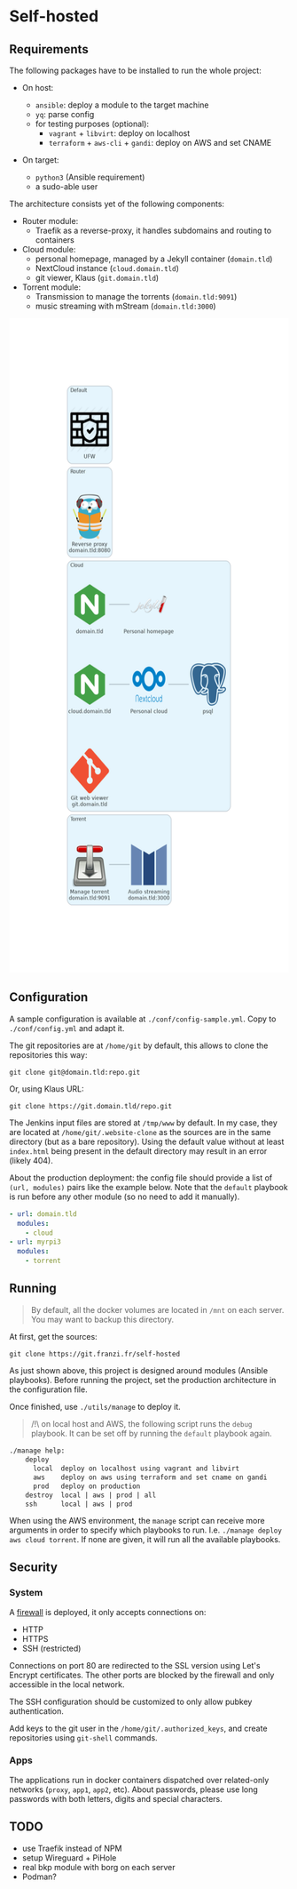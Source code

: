 # Self-hosted


## Requirements

The following packages have to be installed to run the whole project:

- On host:
	- `ansible`: deploy a module to the target machine
	- `yq`: parse config
	- for testing purposes (optional):
		- `vagrant` + `libvirt`: deploy on localhost
		- `terraform` + `aws-cli` + `gandi`: deploy on AWS and set CNAME

- On target:
	- `python3` (Ansible requirement)
	- a sudo-able user

The architecture consists yet of the following components:

- Router module:
	- Traefik as a reverse-proxy, it handles subdomains and routing to containers
- Cloud module:
	- personal homepage, managed by a Jekyll container (`domain.tld`)
	- NextCloud instance (`cloud.domain.tld`)
	- git viewer, Klaus (`git.domain.tld`)
- Torrent module:
	- Transmission to manage the torrents (`domain.tld:9091`)
	- music streaming with mStream (`domain.tld:3000`)

<img src="./docs/architecture.png" width="585" height="1177">


## Configuration

A sample configuration is available at `./conf/config-sample.yml`.
Copy to `./conf/config.yml` and adapt it.

The git repositories are at `/home/git` by default, this allows to clone the repositories this way:

```
git clone git@domain.tld:repo.git
```

Or, using Klaus URL:

```
git clone https://git.domain.tld/repo.git
```

The Jenkins input files are stored at `/tmp/www` by default.
In my case, they are located at `/home/git/.website-clone` as the sources are in the same directory (but as a bare repository).
Using the default value without at least `index.html` being present in the default directory may result in an error (likely 404).

About the production deployment: the config file should provide a list of `(url, modules)` pairs like the example below.
Note that the `default` playbook is run before any other module (so no need to add it manually).

```yml
- url: domain.tld
  modules:
    - cloud
- url: myrpi3
  modules:
    - torrent
```


## Running

> By default, all the docker volumes are located in `/mnt` on each server.
> You may want to backup this directory.

At first, get the sources:

```
git clone https://git.franzi.fr/self-hosted
```

As just shown above, this project is designed around modules (Ansible playbooks).
Before running the project, set the production architecture in the configuration file.

Once finished, use `./utils/manage` to deploy it.

> /!\ on local host and AWS, the following script runs the `debug` playbook.
> It can be set off by running the `default` playbook again.

```
./manage help:
    deploy
      local  deploy on localhost using vagrant and libvirt
      aws    deploy on aws using terraform and set cname on gandi
      prod   deploy on production
    destroy  local | aws | prod | all
    ssh      local | aws | prod
```

When using the AWS environment, the `manage` script can receive more arguments in order to specify which playbooks to run.
I.e. `./manage deploy aws cloud torrent`.
If none are given, it will run all the available playbooks.


## Security


### System

A [firewall](https://wiki.archlinux.org/title/Ufw) is deployed, it only accepts connections on:

- HTTP
- HTTPS
- SSH (restricted)

Connections on port 80 are redirected to the SSL version using Let's Encrypt certificates.
The other ports are blocked by the firewall and only accessible in the local network.

The SSH configuration should be customized to only allow pubkey authentication.

Add keys to the git user in the `/home/git/.authorized_keys`, and create repositories using `git-shell` commands.


### Apps

The applications run in docker containers dispatched over related-only networks (`proxy`, `app1`, `app2`, etc).
About passwords, please use long passwords with both letters, digits and special characters.


## TODO

- use Traefik instead of NPM
- setup Wireguard + PiHole
- real bkp module with borg on each server
- Podman?
